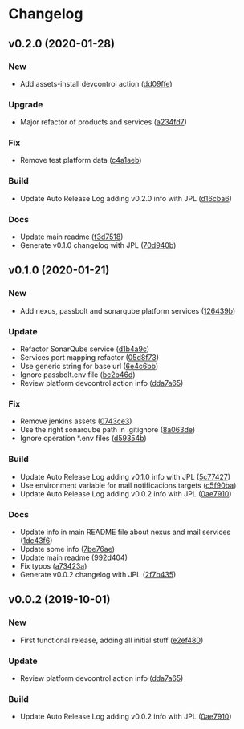 # Changelog

## v0.2.0 (2020-01-28)

### New

* Add assets-install devcontrol action ([dd09ffe](https://github.com/teecke/docker-generic-platform/commit/dd09ffe))

### Upgrade

* Major refactor of products and services ([a234fd7](https://github.com/teecke/docker-generic-platform/commit/a234fd7))

### Fix

* Remove test platform data ([c4a1aeb](https://github.com/teecke/docker-generic-platform/commit/c4a1aeb))

### Build

* Update Auto Release Log adding v0.2.0 info with JPL ([d16cba6](https://github.com/teecke/docker-generic-platform/commit/d16cba6))

### Docs

* Update main readme ([f3d7518](https://github.com/teecke/docker-generic-platform/commit/f3d7518))
* Generate v0.1.0 changelog with JPL ([70d940b](https://github.com/teecke/docker-generic-platform/commit/70d940b))

## v0.1.0 (2020-01-21)

### New

* Add nexus, passbolt and sonarqube platform services ([126439b](https://github.com/teecke/docker-generic-platform/commit/126439b))

### Update

* Refactor SonarQube service ([d1b4a9c](https://github.com/teecke/docker-generic-platform/commit/d1b4a9c))
* Services port mapping refactor ([05d8f73](https://github.com/teecke/docker-generic-platform/commit/05d8f73))
* Use generic string for base url ([6e4c6bb](https://github.com/teecke/docker-generic-platform/commit/6e4c6bb))
* Ignore passbolt.env file ([bc2b46d](https://github.com/teecke/docker-generic-platform/commit/bc2b46d))
* Review platform devcontrol action info ([dda7a65](https://github.com/teecke/docker-generic-platform/commit/dda7a65))

### Fix

* Remove jenkins assets ([0743ce3](https://github.com/teecke/docker-generic-platform/commit/0743ce3))
* Use the right sonarqube path in .gitignore ([8a063de](https://github.com/teecke/docker-generic-platform/commit/8a063de))
* Ignore operation *.env files ([d59354b](https://github.com/teecke/docker-generic-platform/commit/d59354b))

### Build

* Update Auto Release Log adding v0.1.0 info with JPL ([5c77427](https://github.com/teecke/docker-generic-platform/commit/5c77427))
* Use environment variable for mail notificacions targets ([c5f90ba](https://github.com/teecke/docker-generic-platform/commit/c5f90ba))
* Update Auto Release Log adding v0.0.2 info with JPL ([0ae7910](https://github.com/teecke/docker-generic-platform/commit/0ae7910))

### Docs

* Update info in main README file about nexus and mail services ([1dc43f6](https://github.com/teecke/docker-generic-platform/commit/1dc43f6))
* Update some info ([7be76ae](https://github.com/teecke/docker-generic-platform/commit/7be76ae))
* Update main readme ([992d404](https://github.com/teecke/docker-generic-platform/commit/992d404))
* Fix typos ([a73423a](https://github.com/teecke/docker-generic-platform/commit/a73423a))
* Generate v0.0.2 changelog with JPL ([2f7b435](https://github.com/teecke/docker-generic-platform/commit/2f7b435))

## v0.0.2 (2019-10-01)

### New

* First functional release, adding all initial stuff ([e2ef480](https://github.com/teecke/docker-generic-platform/commit/e2ef480))

### Update

* Review platform devcontrol action info ([dda7a65](https://github.com/teecke/docker-generic-platform/commit/dda7a65))

### Build

* Update Auto Release Log adding v0.0.2 info with JPL ([0ae7910](https://github.com/teecke/docker-generic-platform/commit/0ae7910))

